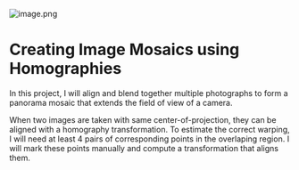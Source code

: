 ![image.png](attachment:image.png)

# Creating Image Mosaics using Homographies 

In this project, I will align and blend together multiple photographs 
to form a panorama mosaic that extends the field of view of a camera.

When two images are taken with same center-of-projection, they can be aligned with a
homography transformation. To estimate the correct warping, I will need at
least 4 pairs of corresponding points in the overlaping region. I will mark these
points manually and compute a transformation that aligns them.

